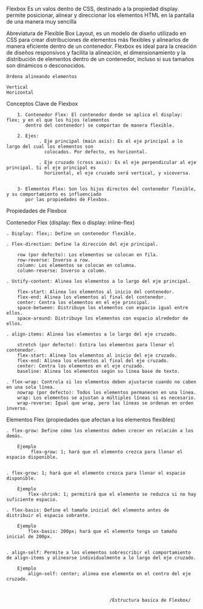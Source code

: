 Flexbox
    Es un valos dentro de CSS, destinado a la propiedad display.
    permite posicionar, alinear y direccionar los elementos HTML en la pantalla de una manera muy sencilla

Abreviatura de Flexible Box Layout, es un modelo de diseño utilizado en CSS para crear distribuciones de elementos más flexibles y alinearlos de manera eficiente dentro de un contenedor. Flexbox es ideal para la creación de diseños responsivos y facilita la alineación, el dimensionamiento y la distribución de elementos dentro de un contenedor, incluso si sus tamaños son dinámicos o desconocidos.

    Ordena alineando elementos

    Vertical
    Horizontal

Conceptos Clave de Flexbox

        1. Contenedor Flex: El contenedor donde se aplica el display: flex; y en el que los hijos (elementos 
           dentro del contenedor) se comportan de manera flexible.

        2. Ejes:
                . Eje principal (main axis): Es el eje principal a lo largo del cual los elementos son 
                  colocados. Por defecto, es horizontal.

                . Eje cruzado (cross axis): Es el eje perpendicular al eje principal. Si el eje principal es 
                  horizontal, el eje cruzado será vertical, y viceversa.


        3- Elementos Flex: Son los hijos directos del contenedor flexible, y su comportamiento es influenciado   
           por las propiedades de Flexbox.



Propiedades de Flexbox

Contenedor Flex (display: flex o display: inline-flex)

    . Display: flex;: Define un contenedor flexible.

    . Flex-direction: Define la dirección del eje principal.

        row (por defecto): Los elementos se colocan en fila.
        row-reverse: Inverso a row.
        column: Los elementos se colocan en columna.
        column-reverse: Inverso a column.
    
    . Ustify-content: Alinea los elementos a lo largo del eje principal.

        flex-start: Alinea los elementos al inicio del contenedor.
        flex-end: Alinea los elementos al final del contenedor.
        center: Centra los elementos en el eje principal.
        space-between: Distribuye los elementos con espacio igual entre ellos.
        space-around: Distribuye los elementos con espacio alrededor de ellos.

    . align-items: Alinea los elementos a lo largo del eje cruzado.

        stretch (por defecto): Estira los elementos para llenar el contenedor.
        flex-start: Alinea los elementos al inicio del eje cruzado.
        flex-end: Alinea los elementos al final del eje cruzado.
        center: Centra los elementos en el eje cruzado.
        baseline: Alinea los elementos según su línea base de texto.

    . flex-wrap: Controla si los elementos deben ajustarse cuando no caben en una sola línea.
        nowrap (por defecto): Todos los elementos permanecen en una línea.
        wrap: Los elementos se ajustan a múltiples líneas si es necesario.
        wrap-reverse: Igual que wrap, pero las líneas se ordenan en orden inverso.

Elementos Flex (propiedades que afectan a los elementos flexibles)

    . flex-grow: Define cómo los elementos deben crecer en relación a los demás.
    
        Ejemplo
             flex-grow: 1; hará que el elemento crezca para llenar el espacio disponible.

     
    . flex-grow: 1; hará que el elemento crezca para llenar el espacio disponible.
    
        Ejemplo
            flex-shrink: 1; permitirá que el elemento se reduzca si no hay suficiente espacio.

    . flex-basis: Define el tamaño inicial del elemento antes de distribuir el espacio sobrante.
    
        Ejemplo
            flex-basis: 200px; hará que el elemento tenga un tamaño inicial de 200px.


    . align-self: Permite a los elementos sobrescribir el comportamiento de align-items y alinearse individualmente a lo largo del eje cruzado.

        Ejemplo
            align-self: center; alinea ese elemento en el centro del eje cruzado.



                                          /Estructura basica de Flexbox/

<!DOCTYPE html>
<html lang="en">
<head>
    <meta charset="UTF-8">
    <meta name="viewport" content="width=device-width, initial-scale=1.0">
    <style>
        .container {
            display: flex;
            justify-content: space-between;
            align-items: center;
            height: 100vh;
        }

        .box {
            width: 100px;
            height: 100px;
            background-color: lightblue;
        }
    </style>
    <title>Flexbox Example</title>
</head>
<body>
    <div class="container">
        <div class="box">Box 1</div>
        <div class="box">Box 2</div>
        <div class="box">Box 3</div>
    </div>
</body>
</html>

-----------------------------------------------------------------------------------------------------------------

Explicacion

El contenedor .container tiene display: flex;, lo que lo convierte en un contenedor flex.
Los elementos dentro del contenedor .box son alineados con justify-content: space-between;, lo que distribuye los elementos con espacio igual entre ellos.
Los elementos también están centrados verticalmente con align-items: center;.


        Ventajas de Flexbox

- Manejo más simple y predecible de distribuciones complejas, especialmente para elementos responsivos.
- Alineación de elementos más sencilla en ambos ejes (horizontal y vertical).
- Mayor control sobre la distribución y el tamaño de los elementos en comparación con métodos anteriores como el 
  uso de floats o tablas.